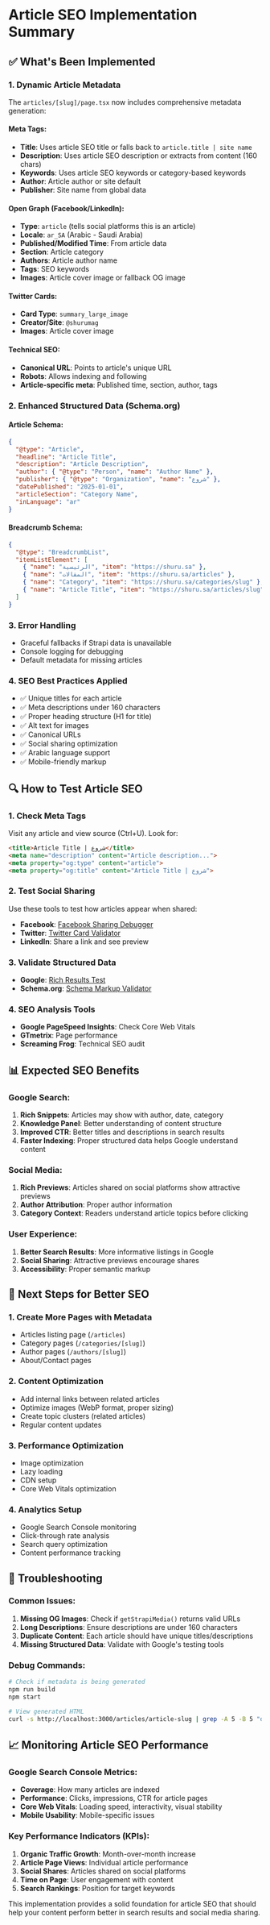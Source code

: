 # Article SEO Implementation Summary

## ✅ What's Been Implemented

### 1. **Dynamic Article Metadata**
The `articles/[slug]/page.tsx` now includes comprehensive metadata generation:

#### Meta Tags:
- **Title**: Uses article SEO title or falls back to `article.title | site name`
- **Description**: Uses article SEO description or extracts from content (160 chars)
- **Keywords**: Uses article SEO keywords or category-based keywords
- **Author**: Article author or site default
- **Publisher**: Site name from global data

#### Open Graph (Facebook/LinkedIn):
- **Type**: `article` (tells social platforms this is an article)
- **Locale**: `ar_SA` (Arabic - Saudi Arabia)
- **Published/Modified Time**: From article data
- **Section**: Article category
- **Authors**: Article author name
- **Tags**: SEO keywords
- **Images**: Article cover image or fallback OG image

#### Twitter Cards:
- **Card Type**: `summary_large_image`
- **Creator/Site**: `@shurumag`
- **Images**: Article cover image

#### Technical SEO:
- **Canonical URL**: Points to article's unique URL
- **Robots**: Allows indexing and following
- **Article-specific meta**: Published time, section, author, tags

### 2. **Enhanced Structured Data (Schema.org)**

#### Article Schema:
```json
{
  "@type": "Article",
  "headline": "Article Title",
  "description": "Article Description",
  "author": { "@type": "Person", "name": "Author Name" },
  "publisher": { "@type": "Organization", "name": "شروع" },
  "datePublished": "2025-01-01",
  "articleSection": "Category Name",
  "inLanguage": "ar"
}
```

#### Breadcrumb Schema:
```json
{
  "@type": "BreadcrumbList",
  "itemListElement": [
    { "name": "الرئيسية", "item": "https://shuru.sa" },
    { "name": "المقالات", "item": "https://shuru.sa/articles" },
    { "name": "Category", "item": "https://shuru.sa/categories/slug" },
    { "name": "Article Title", "item": "https://shuru.sa/articles/slug" }
  ]
}
```

### 3. **Error Handling**
- Graceful fallbacks if Strapi data is unavailable
- Console logging for debugging
- Default metadata for missing articles

### 4. **SEO Best Practices Applied**
- ✅ Unique titles for each article
- ✅ Meta descriptions under 160 characters
- ✅ Proper heading structure (H1 for title)
- ✅ Alt text for images
- ✅ Canonical URLs
- ✅ Social sharing optimization
- ✅ Arabic language support
- ✅ Mobile-friendly markup

## 🔍 How to Test Article SEO

### 1. **Check Meta Tags**
Visit any article and view source (Ctrl+U). Look for:
```html
<title>Article Title | شروع</title>
<meta name="description" content="Article description...">
<meta property="og:type" content="article">
<meta property="og:title" content="Article Title | شروع">
```

### 2. **Test Social Sharing**
Use these tools to test how articles appear when shared:
- **Facebook**: [Facebook Sharing Debugger](https://developers.facebook.com/tools/debug/)
- **Twitter**: [Twitter Card Validator](https://cards-dev.twitter.com/validator)
- **LinkedIn**: Share a link and see preview

### 3. **Validate Structured Data**
- **Google**: [Rich Results Test](https://search.google.com/test/rich-results)
- **Schema.org**: [Schema Markup Validator](https://validator.schema.org/)

### 4. **SEO Analysis Tools**
- **Google PageSpeed Insights**: Check Core Web Vitals
- **GTmetrix**: Page performance
- **Screaming Frog**: Technical SEO audit

## 📊 Expected SEO Benefits

### Google Search:
1. **Rich Snippets**: Articles may show with author, date, category
2. **Knowledge Panel**: Better understanding of content structure
3. **Improved CTR**: Better titles and descriptions in search results
4. **Faster Indexing**: Proper structured data helps Google understand content

### Social Media:
1. **Rich Previews**: Articles shared on social platforms show attractive previews
2. **Author Attribution**: Proper author information
3. **Category Context**: Readers understand article topics before clicking

### User Experience:
1. **Better Search Results**: More informative listings in Google
2. **Social Sharing**: Attractive previews encourage shares
3. **Accessibility**: Proper semantic markup

## 🚀 Next Steps for Better SEO

### 1. **Create More Pages with Metadata**
- Articles listing page (`/articles`)
- Category pages (`/categories/[slug]`)
- Author pages (`/authors/[slug]`)
- About/Contact pages

### 2. **Content Optimization**
- Add internal links between related articles
- Optimize images (WebP format, proper sizing)
- Create topic clusters (related articles)
- Regular content updates

### 3. **Performance Optimization**
- Image optimization
- Lazy loading
- CDN setup
- Core Web Vitals optimization

### 4. **Analytics Setup**
- Google Search Console monitoring
- Click-through rate analysis
- Search query optimization
- Content performance tracking

## 🐛 Troubleshooting

### Common Issues:
1. **Missing OG Images**: Check if `getStrapiMedia()` returns valid URLs
2. **Long Descriptions**: Ensure descriptions are under 160 characters
3. **Duplicate Content**: Each article should have unique titles/descriptions
4. **Missing Structured Data**: Validate with Google's testing tools

### Debug Commands:
```bash
# Check if metadata is being generated
npm run build
npm start

# View generated HTML
curl -s http://localhost:3000/articles/article-slug | grep -A 5 -B 5 "og:title"
```

## 📈 Monitoring Article SEO Performance

### Google Search Console Metrics:
- **Coverage**: How many articles are indexed
- **Performance**: Clicks, impressions, CTR for article pages
- **Core Web Vitals**: Loading speed, interactivity, visual stability
- **Mobile Usability**: Mobile-specific issues

### Key Performance Indicators (KPIs):
1. **Organic Traffic Growth**: Month-over-month increase
2. **Article Page Views**: Individual article performance
3. **Social Shares**: Articles shared on social platforms
4. **Time on Page**: User engagement with content
5. **Search Rankings**: Position for target keywords

This implementation provides a solid foundation for article SEO that should help your content perform better in search results and social media sharing.
